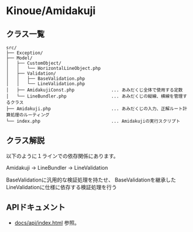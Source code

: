 # Kinoue/Amidakuji

## クラス一覧

```
src/
├── Exception/
├── Model/
│	├── CustomObject/
│	│	└── HorizontalLineObject.php
│	├── Validation/
│	│	├── BaseValidation.php
│	│	└── LineValidation.php
│	├── AmidakujiConst.php				... あみだくじ全体で使用する定数
│	└── LineBundler.php					... あみだくじの縦線、横線を管理するクラス
├── Amidakuji.php						... あみだくじの入力、正解ルート計算処理のルーティング
└── index.php							... Amidakujiの実行スクリプト
```


## クラス解説

以下のように１ラインでの依存関係にあります。

Amidakuji -> LineBundler -> LineValidation

BaseValidationに汎用的な検証処理を持たせ、
BaseValidationを継承したLineValidationに仕様に依存する検証処理を行う


## APIドキュメント

* [docs/api/index.html](docs/api/index.html) 参照。